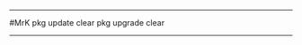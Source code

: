 
______________________
#MrK
        pkg update
        clear
        pkg upgrade 
        clear
_______________________
